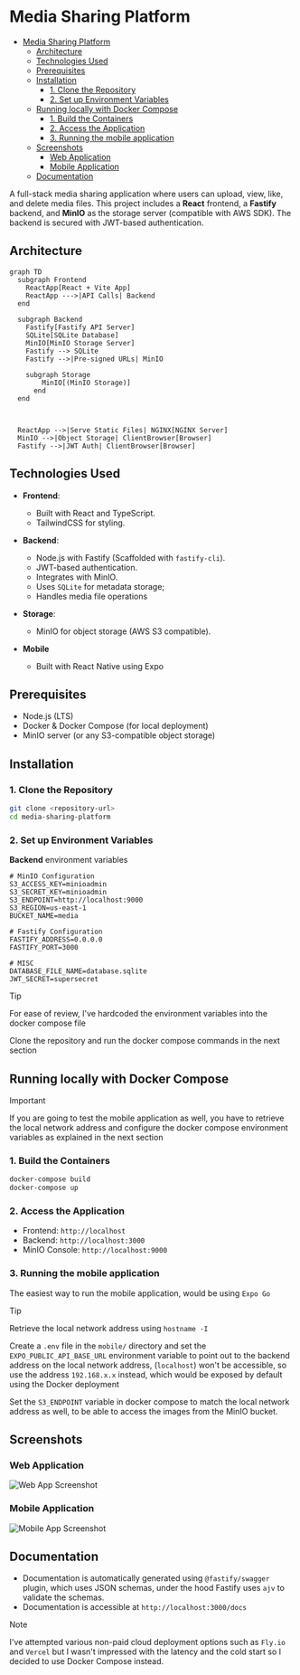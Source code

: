 # Media Sharing Platform

- [Media Sharing Platform](#media-sharing-platform)
  - [Architecture](#architecture)
  - [Technologies Used](#technologies-used)
  - [Prerequisites](#prerequisites)
  - [Installation](#installation)
    - [1. Clone the Repository](#1-clone-the-repository)
    - [2. Set up Environment Variables](#2-set-up-environment-variables)
  - [Running locally with Docker Compose](#running-locally-with-docker-compose)
    - [1. Build the Containers](#1-build-the-containers)
    - [2. Access the Application](#2-access-the-application)
    - [3. Running the mobile application](#3-running-the-mobile-application)
  - [Screenshots](#screenshots)
    - [Web Application](#web-application)
    - [Mobile Application](#mobile-application)
  - [Documentation](#documentation)

A full-stack media sharing application where users can upload, view, like, and delete media files. This project includes a **React** frontend, a **Fastify** backend, and **MinIO** as the storage server (compatible with AWS SDK). The backend is secured with JWT-based authentication.

## Architecture

```mermaid
graph TD
  subgraph Frontend
    ReactApp[React + Vite App]
    ReactApp --->|API Calls| Backend
  end

  subgraph Backend
    Fastify[Fastify API Server]
    SQLite[SQLite Database]
    MinIO[MinIO Storage Server]
    Fastify --> SQLite
    Fastify -->|Pre-signed URLs| MinIO

    subgraph Storage
        MinIO[(MinIO Storage)]
      end
  end



  ReactApp -->|Serve Static Files| NGINX[NGINX Server]
  MinIO -->|Object Storage| ClientBrowser[Browser]
  Fastify -->|JWT Auth| ClientBrowser[Browser]
```

## Technologies Used

- **Frontend**:
  - Built with React and TypeScript.
  - TailwindCSS for styling.

- **Backend**:
  - Node.js with Fastify (Scaffolded with `fastify-cli`).
  - JWT-based authentication.
  - Integrates with MinIO.
  - Uses `SQLite` for metadata storage;
  - Handles media file operations

- **Storage**:
  - MinIO for object storage (AWS S3 compatible).

- **Mobile**
  - Built with React Native using Expo

## Prerequisites

- Node.js (LTS)
- Docker & Docker Compose (for local deployment)
- MinIO server (or any S3-compatible object storage)

## Installation

### 1. Clone the Repository

```bash
git clone <repository-url>
cd media-sharing-platform
```

### 2. Set up Environment Variables

**Backend** environment variables

```env
# MinIO Configuration
S3_ACCESS_KEY=minioadmin
S3_SECRET_KEY=minioadmin
S3_ENDPOINT=http://localhost:9000
S3_REGION=us-east-1
BUCKET_NAME=media

# Fastify Configuration
FASTIFY_ADDRESS=0.0.0.0
FASTIFY_PORT=3000

# MISC
DATABASE_FILE_NAME=database.sqlite
JWT_SECRET=supersecret

```

> [!TIP]
> For ease of review, I've hardcoded the environment variables into the docker compose file
>
> Clone the repository and run the docker compose commands in the next section

## Running locally with Docker Compose

> [!IMPORTANT]
> If you are going to test the mobile application as well, you have to retrieve the local network address and configure the docker compose environment variables as explained in the next section

### 1. Build the Containers

```sh
docker-compose build
docker-compose up
```

### 2. Access the Application

- Frontend: `http://localhost`
- Backend: `http://localhost:3000`
- MinIO Console: `http://localhost:9000`

### 3. Running the mobile application

The easiest way to run the mobile application, would be using `Expo Go`
> [!TIP]
> Retrieve the local network address using `hostname -I`
>
> Create a `.env` file in the `mobile/` directory and set the `EXPO_PUBLIC_API_BASE_URL` environment variable to point out to the backend address on the local network address, (`localhost`) won't be accessible, so use the address `192.168.x.x` instead, which would be exposed by default using the Docker deployment
>
> Set the `S3_ENDPOINT` variable in docker compose to match the local network address as well, to be able to access the images from the MinIO bucket.

## Screenshots

### Web Application

![Web App Screenshot](screenshots/web-screenshot.jpg)

### Mobile Application

![Mobile App Screenshot](screenshots/mobile-screenshot.jpg)

## Documentation

- Documentation is automatically generated using `@fastify/swagger` plugin, which uses JSON schemas, under the hood Fastify uses `ajv` to validate the schemas.
- Documentation is accessible at `http://localhost:3000/docs`

> [!NOTE]
> I've attempted various non-paid cloud deployment options such as `Fly.io` and `Vercel` but I wasn't impressed with the latency and the cold start so I decided to use Docker Compose instead.

